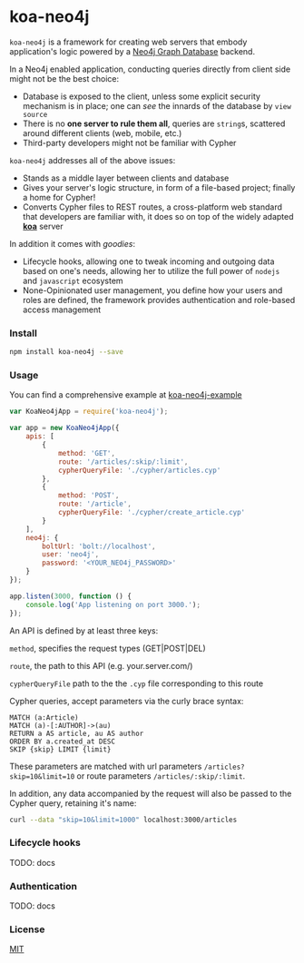 # koa-neo4j
`koa-neo4j` is a framework for creating web servers that embody application's logic powered by a [Neo4j Graph Database](https://neo4j.com/) backend.

In a Neo4j enabled application, conducting queries directly from client side might not be the best choice:

- Database is exposed to the client, unless some explicit security mechanism is in place; one can *see* the innards of the database by `view source`
- There is no **one server to rule them all**, queries are `string`s, scattered around different clients (web, mobile, etc.)
- Third-party developers might not be familiar with Cypher

`koa-neo4j` addresses all of the above issues:

- Stands as a middle layer between clients and database 
- Gives your server's logic structure, in form of a file-based project; finally a home for Cypher! 
- Converts Cypher files to REST routes, a cross-platform web standard that developers are familiar with, it does so on top of the widely adapted [**koa**](http://koajs.com/) server
 
 In addition it comes with *goodies*:
 
 - Lifecycle hooks, allowing one to tweak incoming and outgoing data based on one's needs, allowing her to utilize the full power of `nodejs` and `javascript` ecosystem
 - None-Opinionated user management, you define how your users and roles are defined, the framework provides authentication and role-based access management

### Install
```bash
npm install koa-neo4j --save
```

### Usage
You can find a comprehensive example at [koa-neo4j-example](https://github.com/satratech/koa-neo4j-example) 
```javascript
var KoaNeo4jApp = require('koa-neo4j');

var app = new KoaNeo4jApp({
    apis: [
        {
            method: 'GET',
            route: '/articles/:skip/:limit',
            cypherQueryFile: './cypher/articles.cyp'
        },
        {
            method: 'POST',
            route: '/article',
            cypherQueryFile: './cypher/create_article.cyp'
        }
    ],
    neo4j: {
        boltUrl: 'bolt://localhost',
        user: 'neo4j',
        password: '<YOUR_NEO4j_PASSWORD>'
    }
});

app.listen(3000, function () {
    console.log('App listening on port 3000.');
});

```

An API is defined by at least three keys:

`method`, specifies the request types (GET|POST|DEL)

`route`, the path to this API (e.g. your.server.com/)

`cypherQueryFile` path to the the `.cyp` file corresponding to this route

Cypher queries, accept parameters via the curly brace syntax:
```cypher
MATCH (a:Article)
MATCH (a)-[:AUTHOR]->(au)
RETURN a AS article, au AS author
ORDER BY a.created_at DESC
SKIP {skip} LIMIT {limit}
```

These parameters are matched with url parameters `/articles?skip=10&limit=10` or route parameters `/articles/:skip/:limit`.

In addition, any data accompanied by the request will also be passed to the Cypher query, retaining it's name:
```bash
curl --data "skip=10&limit=1000" localhost:3000/articles
```

### Lifecycle hooks
TODO: docs

### Authentication
TODO: docs

### License
[MIT](https://github.com/satratech/koa-neo4j/blob/master/LICENSE)
